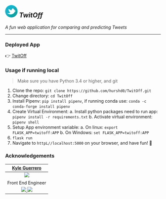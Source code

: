 ## <img src='twitoff/static/img/logo.png' alt='twit off logo' height=40 width=40> *TwitOff*
*A fun web application for comparing and predicting Tweets*

---

### Deployed App

👉 [TwitOff](https://twitoff-says.herokuapp.com/)

### Usage if running local

> Make sure you have Python 3.4 or higher, and git

1. Clone the repo: `git clone https://github.com/hurshd0/TwitOff.git`
2. Change directory: `cd TwitOff`
3. Install Pipenv: `pip install pipenv`, if running conda use: `conda -c conda-forge install pipenv`
4. Create Virtual Environment: 
    a. Install python packages need to run app: `pipenv install -r requirements.txt`
    b. Activate virtual environment: `pipenv shell` 
5. Setup App environment variable:
    a. On linux: `export FLASK_APP=twitoff:APP`
    b. On Windows: `set FLASK_APP=twitoff:APP`
6. `flask run`
7. Navigate to `httpL//localhost:5000` on your browser, and have fun! 🥳


### Acknowledgements

| [Kyle Guerrero](https://github.com/AceMouty)     |
| :--------------------: |
| <img src="https://avatars0.githubusercontent.com/u/45374681?s=400&v=4" width = "200" />                   |
| Front End Engineer |
| [<img src="https://github.com/favicon.ico" width="20"> ](https://github.com/AceMouty) [ <img src="https://static.licdn.com/sc/h/al2o9zrvru7aqj8e1x2rzsrca" width="20"> ](https://www.linkedin.com/in/kyle-g-a7b7a0b6/)                   |